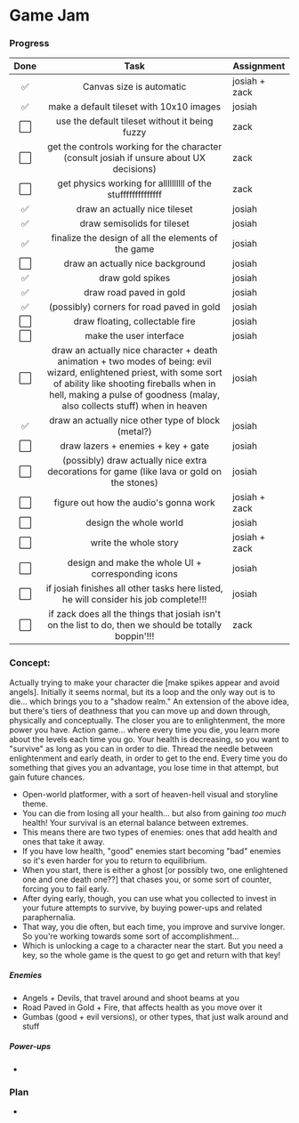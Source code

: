 # Game Jam

### Progress

| Done |      Task      | Assignment   |
| :--: | :------------: | ------------ |
| ✅ |  Canvas size is automatic  | josiah + zack |
| ✅ |  make a default tileset with 10x10 images  | josiah |
| ⬜️ |  use the default tileset without it being fuzzy  | zack |
| ⬜️ |  get the controls working for the character (consult josiah if unsure about UX decisions)  | zack |
| ⬜️ |  get physics working for allllllllll of the stuffffffffffffff  | zack |
| ✅ |  draw an actually nice tileset  | josiah |
| ✅ |  draw semisolids for tileset  | josiah |
| ✅ |  finalize the design of all the elements of the game  | josiah |
| ⬜️ |  draw an actually nice background  | josiah |
| ✅ |  draw gold spikes  | josiah |
| ✅ |  draw road paved in gold  | josiah |
| ✅ |  (possibly) corners for road paved in gold  | josiah |
| ⬜️ |  draw floating, collectable fire  | josiah |
| ⬜️ |  make the user interface  | josiah |
| ⬜️ |  draw an actually nice character + death animation + two modes of being: evil wizard, enlightened priest, with some sort of ability like shooting fireballs when in hell, making a pulse of goodness (malay, also collects stuff) when in heaven | josiah |
| ✅ |  draw an actually nice other type of block (metal?)  | josiah |
| ⬜️ |  draw lazers + enemies + key + gate  | josiah |
| ⬜️ |  (possibly) draw actually nice extra decorations for game (like lava or gold on the stones)  | josiah |
| ⬜️ |  figure out how the audio's gonna work  | josiah + zack |
| ⬜️ |  design the whole world  | josiah |
| ⬜️ |  write the whole story  | josiah + zack |
| ⬜️ |  design and make the whole UI + corresponding icons  | josiah |
| ⬜️ |  if josiah finishes all other tasks here listed, he will consider his job complete!!!  | josiah |
| ⬜️ |  if zack does all the things that josiah isn't on the list to do, then we should be totally boppin'!!!  | zack |

### Concept:

Actually trying to make your character die [make spikes appear and avoid angels].
Initially it seems normal, but its a loop and the only way out is to die... which brings you to a "shadow realm."
An extension of the above idea, but there's tiers of deathness that you can move up and down through, physically and conceptually.
The closer you are to enlightenment, the more power you have.
Action game... where every time you die, you learn more about the levels each time you go.
Your health is decreasing, so you want to "survive" as long as you can in order to die.
Thread the needle between enlightenment and early death, in order to get to the end.
Every time you do something that gives you an advantage, you lose time in that attempt, but gain future chances.

- Open-world platformer, with a sort of heaven-hell visual and storyline theme.
- You can die from losing all your health... but also from gaining *too much* health! Your survival is an eternal balance between extremes.
- This means there are two types of enemies: ones that add health and ones that take it away.
- If you have low health, "good" enemies start becoming "bad" enemies so it's even harder for you to return to equilibrium.
- When you start, there is either a ghost [or possibly two, one enlightened one and one death one??] that chases you, or some sort of counter, forcing you to fail early.
- After dying early, though, you can use what you collected to invest in your future attempts to survive, by buying power-ups and related paraphernalia.
- That way, you die often, but each time, you improve and survive longer. So you're working towards some sort of accomplishment...
- Which is unlocking a cage to a character near the start. But you need a key, so the whole game is the quest to go get and return with that key!

##### Enemies

- Angels + Devils, that travel around and shoot beams at you
- Road Paved in Gold + Fire, that affects health as you move over it
- Gumbas (good + evil versions), or other types, that just walk around and stuff

##### Power-ups

- 

### Plan

- 
